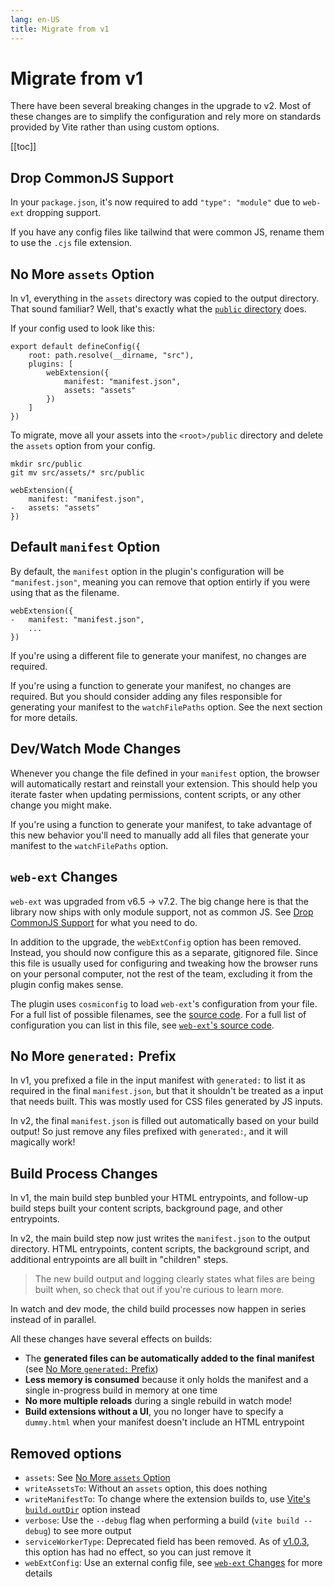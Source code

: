 ```yaml
---
lang: en-US
title: Migrate from v1
---
```


# Migrate from v1

There have been several breaking changes in the upgrade to v2. Most of these changes are to simplify the configuration and rely more on standards provided by Vite rather than using custom options.

[[toc]]

## Drop CommonJS Support

In your `package.json`, it's now required to add `"type": "module"` due to `web-ext` dropping support.

If you have any config files like tailwind that were common JS, rename them to use the `.cjs` file extension.

## No More `assets` Option

In v1, everything in the `assets` directory was copied to the output directory. That sound familiar? Well, that's exactly what the [`public` directory](https://vitejs.dev/guide/assets.html#the-public-directory) does.

If your config used to look like this:

```ts:no-line-numbers
export default defineConfig({
    root: path.resolve(__dirname, "src"),
    plugins: [
        webExtension({
            manifest: "manifest.json",
            assets: "assets"
        })
    ]
})
```

To migrate, move all your assets into the `<root>/public` directory and delete the `assets` option from your config.

```bash:no-line-numbers
mkdir src/public
git mv src/assets/* src/public
```

```diff:no-line-numbers
webExtension({
    manifest: "manifest.json",
-   assets: "assets"
})
```

## Default `manifest` Option

By default, the `manifest` option in the plugin's configuration will be `"manifest.json"`, meaning you can remove that option entirly if you were using that as the filename.

```diff:no-line-numbers
webExtension({
-   manifest: "manifest.json",
    ...
})
```

If you're using a different file to generate your manifest, no changes are required.

If you're using a function to generate your manifest, no changes are required. But you should consider adding any files responsible for generating your manifest to the `watchFilePaths` option. See the next section for more details.

## Dev/Watch Mode Changes

Whenever you change the file defined in your `manifest` option, the browser will automatically restart and reinstall your extension. This should help you iterate faster when updating permissions, content scripts, or any other change you might make.

If you're using a function to generate your manifest, to take advantage of this new behavior you'll need to manually add all files that generate your manifest to the `watchFilePaths` option.

## `web-ext` Changes

`web-ext` was upgraded from v6.5 &rarr; v7.2. The big change here is that the library now ships with only module support, not as common JS. See [Drop CommonJS Support](#drop-commonjs-support) for what you need to do.

In addition to the upgrade, the `webExtConfig` option has been removed. Instead, you should now configure this as a separate, gitignored file. Since this file is usually used for configuring and tweaking how the browser runs on your personal computer, not the rest of the team, excluding it from the plugin config makes sense.

The plugin uses `cosmiconfig` to load `web-ext`'s configuration from your file. For a full list of possible filenames, see the [source code](https://github.com/aklinker1/vite-plugin-web-extension/blob/b3111ddabcf4ff30239eeaa11ff88f6208dd2cf5/packages/vite-plugin-web-extension/src/utils/extension-runner.ts#L26-L46). For a full list of configuration you can list in this file, see [`web-ext`'s source code](https://github.com/mozilla/web-ext/blob/e37e60a2738478f512f1255c537133321f301771/src/cmd/run.js#L28-L62).

## No More `generated:` Prefix

In v1, you prefixed a file in the input manifest with `generated:` to list it as required in the final `manifest.json`, but that it shouldn't be treated as a input that needs built. This was mostly used for CSS files generated by JS inputs.

In v2, the final `manifest.json` is filled out automatically based on your build output! So just remove any files prefixed with `generated:`, and it will magically work!

## Build Process Changes

In v1, the main build step bunbled your HTML entrypoints, and follow-up build steps built your content scripts, background page, and other entrypoints.

In v2, the main build step now just writes the `manifest.json` to the output directory. HTML entrypoints, content scripts, the background script, and additional entrypoints are all built in "children" steps.

> The new build output and logging clearly states what files are being built when, so check that out if you're curious to learn more.

In watch and dev mode, the child build processes now happen in series instead of in parallel.

All these changes have several effects on builds:

- The **generated files can be automatically added to the final manifest** (see [No More `generated:` Prefix](#no-more-generated-prefix))
- **Less memory is consumed** because it only holds the manifest and a single in-progress build in memory at one time
- **No more multiple reloads** during a single rebuild in watch mode!
- **Build extensions without a UI**, you no longer have to specify a `dummy.html` when your manifest doesn't include an HTML entrypoint

## Removed options

- `assets`: See [No More `assets` Option](#no-more-assets-option)
- `writeAssetsTo`: Without an `assets` option, this does nothing
- `writeManifestTo`: To change where the extension builds to, use [Vite's `build.outDir`](https://vitejs.dev/config/build-options.html#build-outdir) option instead
- `verbose`: Use the `--debug` flag when performing a build (`vite build --debug`) to see more output
- `serviceWorkerType`: Deprecated field has been removed. As of [v1.0.3](https://github.com/aklinker1/vite-plugin-web-extension/releases/tag/v1.0.3), this option has had no effect, so you can just remove it
- `webExtConfig`: Use an external config file, see [`web-ext` Changes](#web-ext-changes) for more details

